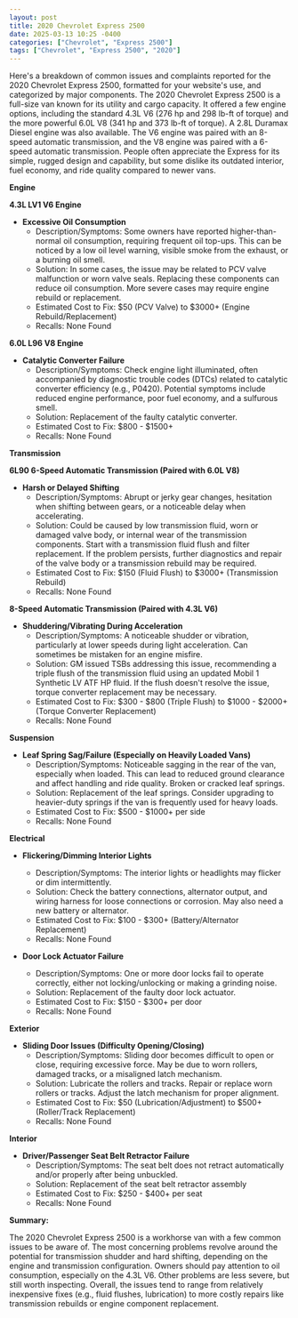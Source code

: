 ```yaml
---
layout: post
title: 2020 Chevrolet Express 2500
date: 2025-03-13 10:25 -0400
categories: ["Chevrolet", "Express 2500"]
tags: ["Chevrolet", "Express 2500", "2020"]
---
```

Here's a breakdown of common issues and complaints reported for the 2020 Chevrolet Express 2500, formatted for your website's use, and categorized by major components. The 2020 Chevrolet Express 2500 is a full-size van known for its utility and cargo capacity. It offered a few engine options, including the standard 4.3L V6 (276 hp and 298 lb-ft of torque) and the more powerful 6.0L V8 (341 hp and 373 lb-ft of torque). A 2.8L Duramax Diesel engine was also available. The V6 engine was paired with an 8-speed automatic transmission, and the V8 engine was paired with a 6-speed automatic transmission. People often appreciate the Express for its simple, rugged design and capability, but some dislike its outdated interior, fuel economy, and ride quality compared to newer vans.

**Engine**

**4.3L LV1 V6 Engine**

*   **Excessive Oil Consumption**
    *   Description/Symptoms: Some owners have reported higher-than-normal oil consumption, requiring frequent oil top-ups. This can be noticed by a low oil level warning, visible smoke from the exhaust, or a burning oil smell.
    *   Solution: In some cases, the issue may be related to PCV valve malfunction or worn valve seals. Replacing these components can reduce oil consumption. More severe cases may require engine rebuild or replacement.
    *   Estimated Cost to Fix: $50 (PCV Valve) to $3000+ (Engine Rebuild/Replacement)
    *   Recalls: None Found

**6.0L L96 V8 Engine**

*   **Catalytic Converter Failure**
    *   Description/Symptoms: Check engine light illuminated, often accompanied by diagnostic trouble codes (DTCs) related to catalytic converter efficiency (e.g., P0420). Potential symptoms include reduced engine performance, poor fuel economy, and a sulfurous smell.
    *   Solution: Replacement of the faulty catalytic converter.
    *   Estimated Cost to Fix: $800 - $1500+
    *   Recalls: None Found

**Transmission**

**6L90 6-Speed Automatic Transmission (Paired with 6.0L V8)**

*   **Harsh or Delayed Shifting**
    *   Description/Symptoms: Abrupt or jerky gear changes, hesitation when shifting between gears, or a noticeable delay when accelerating.
    *   Solution: Could be caused by low transmission fluid, worn or damaged valve body, or internal wear of the transmission components. Start with a transmission fluid flush and filter replacement. If the problem persists, further diagnostics and repair of the valve body or a transmission rebuild may be required.
    *   Estimated Cost to Fix: $150 (Fluid Flush) to $3000+ (Transmission Rebuild)
    *   Recalls: None Found

**8-Speed Automatic Transmission (Paired with 4.3L V6)**
*   **Shuddering/Vibrating During Acceleration**
    *   Description/Symptoms: A noticeable shudder or vibration, particularly at lower speeds during light acceleration. Can sometimes be mistaken for an engine misfire.
    *   Solution: GM issued TSBs addressing this issue, recommending a triple flush of the transmission fluid using an updated Mobil 1 Synthetic LV ATF HP fluid. If the flush doesn't resolve the issue, torque converter replacement may be necessary.
    *   Estimated Cost to Fix: $300 - $800 (Triple Flush) to $1000 - $2000+ (Torque Converter Replacement)
    *   Recalls: None Found

**Suspension**

*   **Leaf Spring Sag/Failure (Especially on Heavily Loaded Vans)**
    *   Description/Symptoms: Noticeable sagging in the rear of the van, especially when loaded. This can lead to reduced ground clearance and affect handling and ride quality. Broken or cracked leaf springs.
    *   Solution: Replacement of the leaf springs. Consider upgrading to heavier-duty springs if the van is frequently used for heavy loads.
    *   Estimated Cost to Fix: $500 - $1000+ per side
    *   Recalls: None Found

**Electrical**

*   **Flickering/Dimming Interior Lights**
    *   Description/Symptoms: The interior lights or headlights may flicker or dim intermittently.
    *   Solution: Check the battery connections, alternator output, and wiring harness for loose connections or corrosion. May also need a new battery or alternator.
    *   Estimated Cost to Fix: $100 - $300+ (Battery/Alternator Replacement)
    *   Recalls: None Found

*   **Door Lock Actuator Failure**
    *   Description/Symptoms: One or more door locks fail to operate correctly, either not locking/unlocking or making a grinding noise.
    *   Solution: Replacement of the faulty door lock actuator.
    *   Estimated Cost to Fix: $150 - $300+ per door
    *   Recalls: None Found

**Exterior**

*   **Sliding Door Issues (Difficulty Opening/Closing)**
    *   Description/Symptoms: Sliding door becomes difficult to open or close, requiring excessive force. May be due to worn rollers, damaged tracks, or a misaligned latch mechanism.
    *   Solution: Lubricate the rollers and tracks. Repair or replace worn rollers or tracks. Adjust the latch mechanism for proper alignment.
    *   Estimated Cost to Fix: $50 (Lubrication/Adjustment) to $500+ (Roller/Track Replacement)
    *   Recalls: None Found

**Interior**

*   **Driver/Passenger Seat Belt Retractor Failure**
    * Description/Symptoms: The seat belt does not retract automatically and/or properly after being unbuckled.
    * Solution: Replacement of the seat belt retractor assembly
    * Estimated Cost to Fix: $250 - $400+ per seat
    * Recalls: None Found

**Summary:**

The 2020 Chevrolet Express 2500 is a workhorse van with a few common issues to be aware of. The most concerning problems revolve around the potential for transmission shudder and hard shifting, depending on the engine and transmission configuration. Owners should pay attention to oil consumption, especially on the 4.3L V6. Other problems are less severe, but still worth inspecting. Overall, the issues tend to range from relatively inexpensive fixes (e.g., fluid flushes, lubrication) to more costly repairs like transmission rebuilds or engine component replacement.

